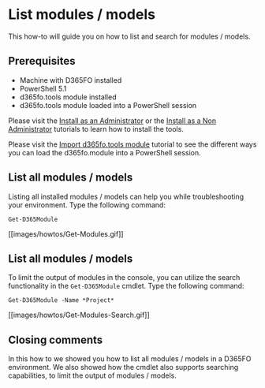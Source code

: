 ﻿# **List modules / models**

This how-to will guide you on how to list and search for modules / models.

## **Prerequisites**
* Machine with D365FO installed
* PowerShell 5.1
* d365fo.tools module installed
* d365fo.tools module loaded into a PowerShell session

Please visit the [Install as an Administrator](https://github.com/d365collaborative/d365fo.tools/wiki/Tutorial-Install-Administrator) or the [Install as a Non Administrator](https://github.com/d365collaborative/d365fo.tools/wiki/Tutorial-Install-Non-Administrator) tutorials to learn how to install the tools.

Please visit the [Import d365fo.tools module](https://github.com/d365collaborative/d365fo.tools/wiki/Tutorial-Import-Module) tutorial to see the different ways you can load the d365fo.module into a PowerShell session.

## **List all modules / models**
Listing all installed modules / models can help you while troubleshooting your environment. Type the following command:

```
Get-D365Module
```

[[images/howtos/Get-Modules.gif]]


## **List all modules / models**
To limit the output of modules in the console, you can utilize the search functionality in the `Get-D365Module` cmdlet. Type the following command:

```
Get-D365Module -Name *Project*
```

[[images/howtos/Get-Modules-Search.gif]]

## **Closing comments**
In this how to we showed you how to list all modules / models in a D365FO environment. We also showed how the cmdlet also supports searching capabilities, to limit the output of modules / models.